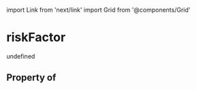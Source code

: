 import Link from 'next/link'
import Grid from '@components/Grid'

# riskFactor

undefined

## Property of



